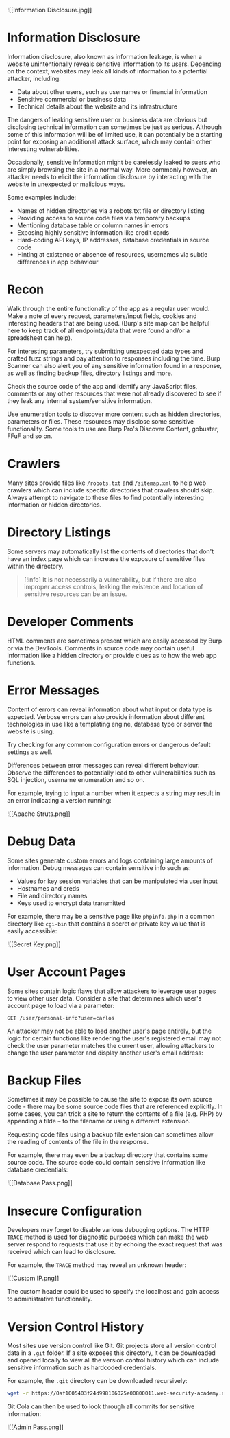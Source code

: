 ![[Information Disclosure.jpg]]
# Information Disclosure

Information disclosure, also known as information leakage, is when a website unintentionally reveals sensitive information to its users. Depending on the context, websites may leak all kinds of information to a potential attacker, including:

- Data about other users, such as usernames or financial information
- Sensitive commercial or business data
- Technical details about the website and its infrastructure

The dangers of leaking sensitive user or business data are obvious but disclosing technical information can sometimes be just as serious. Although some of this information will be of limited use, it can potentially be a starting point for exposing an additional attack surface, which may contain other interesting vulnerabilities.

Occasionally, sensitive information might be carelessly leaked to suers who are simply browsing the site in a normal way. More commonly however, an attacker needs to elicit the information disclosure by interacting with the website in unexpected or malicious ways.

Some examples include:

- Names of hidden directories via a robots.txt file or directory listing
- Providing access to source code files via temporary backups
- Mentioning database table or column names in errors
- Exposing highly sensitive information like credit cards
- Hard-coding API keys, IP addresses, database credentials in source code
- Hinting at existence or absence of resources, usernames via subtle differences in app behaviour
# Recon

Walk through the entire functionality of the app as a regular user would. Make a note of every request, parameters/input fields, cookies and interesting headers that are being used. (Burp's site map can be helpful here to keep track of all endpoints/data that were found and/or a spreadsheet can help).

For interesting parameters, try submitting unexpected data types and crafted fuzz strings and pay attention to responses including the time. Burp Scanner can also alert you of any sensitive information found in a response, as well as finding backup files, directory listings and more.

Check the source code of the app and identify any JavaScript files, comments or any other resources that were not already discovered to see if they leak any internal system/sensitive information.

Use enumeration tools to discover more content such as hidden directories, parameters or files. These resources may disclose some sensitive functionality. Some tools to use are Burp Pro's Discover Content, gobuster, FFuF and so on.
# Crawlers

Many sites provide files like `/robots.txt` and `/sitemap.xml` to help web crawlers which can include specific directories that crawlers should skip. Always attempt to navigate to these files to find potentially interesting information or hidden directories.
# Directory Listings

Some servers may automatically list the contents of directories that don't have an index page which can increase the exposure of sensitive files within the directory.

>[!info]
>It is not necessarily a vulnerability, but if there are also improper access controls, leaking the existence and location of sensitive resources can be an issue.
# Developer Comments

HTML comments are sometimes present which are easily accessed by Burp or via the DevTools. Comments in source code may contain useful information like a hidden directory or provide clues as to how the web app functions.
# Error Messages

Content of errors can reveal information about what input or data type is expected. Verbose errors can also provide information about different technologies in use like a templating engine, database type or server the website is using.

Try checking for any common configuration errors or dangerous default settings as well. 

Differences between error messages can reveal different behaviour. Observe the differences to potentially lead to other vulnerabilities such as SQL injection, username enumeration and so on. 

For example, trying to input a number when it expects a string may result in an error indicating a version running:

![[Apache Struts.png]]
# Debug Data

Some sites generate custom errors and logs containing large amounts of information. Debug messages can contain sensitive info such as:

- Values for key session variables that can be manipulated via user input
- Hostnames and creds
- File and directory names
- Keys used to encrypt data transmitted

For example, there may be a sensitive page like `phpinfo.php` in a common directory like `cgi-bin` that contains a secret or private key value that is easily accessible:

![[Secret Key.png]]
# User Account Pages

Some sites contain logic flaws that allow attackers to leverage user pages to view other user data. Consider a site that determines which user's account page to load via a parameter:

```http
GET /user/personal-info?user=carlos
```

An attacker may not be able to load another user's page entirely, but the logic for certain functions like rendering the user's registered email may not check the user parameter matches the current user, allowing attackers to change the user parameter and display another user's email address:
# Backup Files

Sometimes it may be possible to cause the site to expose its own source code - there may be some source code files that are referenced explicitly. In some cases, you can trick a site to return the contents of a file (e.g. PHP) by appending a tilde `~` to the filename or using a different extension.

Requesting code files using a backup file extension can sometimes allow the reading of contents of the file in the response.

For example, there may even be a backup directory that contains some source code. The source code could contain sensitive information like database credentials:

![[Database Pass.png]]
# Insecure Configuration

Developers may forget to disable various debugging options. The HTTP `TRACE` method is used for diagnostic purposes which can make the web server respond to requests that use it by echoing the exact request that was received which can lead to disclosure.

For example, the `TRACE` method may reveal an unknown header:

![[Custom IP.png]]

The custom header could be used to specify the localhost and gain access to administrative functionality.
# Version Control History

Most sites use version control like Git. Git projects store all version control data in a `.git` folder. If a site exposes this directory, it can be downloaded and opened locally to view all the version control history which can include sensitive information such as hardcoded credentials.

For example, the `.git` directory can be downloaded recursively:

```bash
wget -r https://0af1005403f24d998106025e00800011.web-security-academy.net/.git/
```

Git Cola can then be used to look through all commits for sensitive information:

![[Admin Pass.png]]


